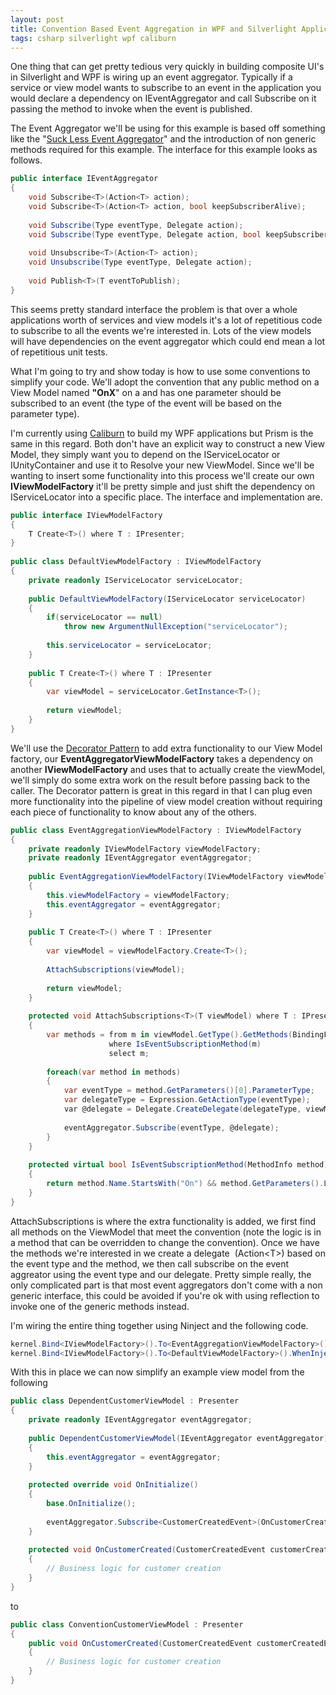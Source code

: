 ```yaml
---
layout: post
title: Convention Based Event Aggregation in WPF and Silverlight Applications 
tags: csharp silverlight wpf caliburn
---
```


One thing that can get pretty tedious very quickly in building composite UI's in Silverlight and WPF is wiring up an event aggregator. Typically if a service or view model wants to subscribe to an event in the application you would declare a dependency on IEventAggregator and call Subscribe on it passing the method to invoke when the event is published.

The Event Aggregator we'll be using for this example is based off something like the "[Suck Less Event Aggregator](http://blogs.msdn.com/ukadc/archive/2009/12/08/a-suck-less-event-aggregator-for-prism.aspx)" and the introduction of non generic methods required for this example. The interface for this example looks as follows.

``` csharp
public interface IEventAggregator
{
    void Subscribe<T>(Action<T> action);
    void Subscribe<T>(Action<T> action, bool keepSubscriberAlive);
 
    void Subscribe(Type eventType, Delegate action);
    void Subscribe(Type eventType, Delegate action, bool keepSubscriberAlive);
 
    void Unsubscribe<T>(Action<T> action);
    void Unsubscribe(Type eventType, Delegate action);
 
    void Publish<T>(T eventToPublish);
}
```

This seems pretty standard interface the problem is that over a whole applications worth of services and view models it's a lot of repetitious code to subscribe to all the events we're interested in. Lots of the view models will have dependencies on the event aggregator which could end mean a lot of repetitious unit tests.

What I'm going to try and show today is how to use some conventions to simplify your code. We'll adopt the convention that any public method on a View Model named **"OnX**" on a and has one parameter should be subscribed to an event (the type of the event will be based on the parameter type).

I'm currently using [Caliburn](http://caliburn.codeplex.com) to build my WPF applications but Prism is the same in this regard. Both don't have an explicit way to construct a new View Model, they simply want you to depend on the IServiceLocator or IUnityContainer and use it to Resolve your new ViewModel. Since we'll be wanting to insert some functionality into this process we'll create our own <strong>IViewModelFactory</strong> it'll be pretty simple and just shift the dependency on IServiceLocator into a specific place. The interface and implementation are.

``` csharp
public interface IViewModelFactory
{
    T Create<T>() where T : IPresenter;
}
 
public class DefaultViewModelFactory : IViewModelFactory
{
    private readonly IServiceLocator serviceLocator;
 
    public DefaultViewModelFactory(IServiceLocator serviceLocator)
    {
        if(serviceLocator == null)
            throw new ArgumentNullException("serviceLocator");
 
        this.serviceLocator = serviceLocator;
    }
 
    public T Create<T>() where T : IPresenter
    {
        var viewModel = serviceLocator.GetInstance<T>();
 
        return viewModel;
    }
}
```

We'll use the [Decorator Pattern](http://en.wikipedia.org/wiki/Decorator_pattern) to add extra functionality to our View Model factory, our **EventAggregatorViewModelFactory** takes a dependency on another **IViewModelFactory** and uses that to actually create the viewModel, we'll simply do some extra work on the result before passing back to the caller. The Decorator pattern is great in this regard in that I can plug even more functionality into the pipeline of view model creation without requiring each piece of functionality to know about any of the others.

``` csharp
public class EventAggregationViewModelFactory : IViewModelFactory
{
    private readonly IViewModelFactory viewModelFactory;
    private readonly IEventAggregator eventAggregator;
 
    public EventAggregationViewModelFactory(IViewModelFactory viewModelFactory, IEventAggregator eventAggregator)
    {
        this.viewModelFactory = viewModelFactory;
        this.eventAggregator = eventAggregator;
    }
 
    public T Create<T>() where T : IPresenter
    {
        var viewModel = viewModelFactory.Create<T>();
 
        AttachSubscriptions(viewModel);
 
        return viewModel;
    }
 
    protected void AttachSubscriptions<T>(T viewModel) where T : IPresenter
    {
        var methods = from m in viewModel.GetType().GetMethods(BindingFlags.Public | BindingFlags.Instance)
                      where IsEventSubscriptionMethod(m)
                      select m;
 
        foreach(var method in methods)
        {
            var eventType = method.GetParameters()[0].ParameterType;
            var delegateType = Expression.GetActionType(eventType);
            var @delegate = Delegate.CreateDelegate(delegateType, viewModel, method);
 
            eventAggregator.Subscribe(eventType, @delegate);
        }
    }
 
    protected virtual bool IsEventSubscriptionMethod(MethodInfo method)
    {
        return method.Name.StartsWith("On") && method.GetParameters().Length == 1;
    }
}
```

AttachSubscriptions is where the extra functionality is added, we first find all methods on the ViewModel that meet the convention (note the logic is in a method that can be overridden to change the convention). Once we have the methods we're interested in we create a delegate&nbsp; (Action&lt;T&gt;) based on the event type and the method, we then call subscribe on the event aggreator using the event type and our delegate. Pretty simple really, the only complicated part is that most event aggregators don't come with a non generic interface, this could be avoided if you're ok with using reflection to invoke one of the generic methods instead.

I'm wiring the entire thing together using Ninject and the following code.

``` csharp
kernel.Bind<IViewModelFactory>().To<EventAggregationViewModelFactory>().InSingletonScope();
kernel.Bind<IViewModelFactory>().To<DefaultViewModelFactory>().WhenInjectedInto<EventAggregationViewModelFactory>().InSingletonScope();
```

With this in place we can now simplify an example view model from the following

``` csharp
public class DependentCustomerViewModel : Presenter
{
    private readonly IEventAggregator eventAggregator;
 
    public DependentCustomerViewModel(IEventAggregator eventAggregator)
    {
        this.eventAggregator = eventAggregator;
    }
 
    protected override void OnInitialize()
    {
        base.OnInitialize();
 
        eventAggregator.Subscribe<CustomerCreatedEvent>(OnCustomerCreated);
    }
 
    protected void OnCustomerCreated(CustomerCreatedEvent customerCreatedEvent)
    {
        // Business logic for customer creation
    }
}
```

to

``` csharp
public class ConventionCustomerViewModel : Presenter
{
    public void OnCustomerCreated(CustomerCreatedEvent customerCreatedEvent)
    {
        // Business logic for customer creation
    }
}
```
